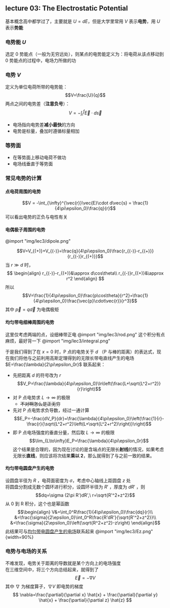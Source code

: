 ## lecture 03: The Electrostatic Potential

基本概念高中都学过了，主要就是 $U=dE$，但是大学里常用 $V$ 表示**电势**，用 $U$ 表示**势能**

### 电势能 $U$

选定 0 势能点（一般为无穷远处），则某点的电势能定义为：将电荷从该点移动到 0 势能点的过程中，电场力所做的功

### 电势 $V$

定义为单位电荷所带的电势能：$$V=\frac{U}{q}$$
两点之间的电势差（**注意负号**）：
$$V=-\int_i^f \vec{E}\cdot d\vec{s}$$

- 电场指向电势差**减小最快**的方向
- 电势是标量，叠加时遵循标量相加

### 等势面

- 在等势面上移动电荷不做功
- 电场线垂直于等势面

### 常见电势的计算

#### 点电荷周围的电势

$$V = -\int_{\infty}^{\vec{r}}\vec{E}\cdot d\vec{s}
    = \frac{1}{4\pi\epsilon_0}\frac{q}{r}$$
可以看出电势的正负与电性有关

#### 电偶极子周围的电势

@import "img/lec3/dipole.png"

$$V=V_{(+)}+V_{(-)}=\frac{q}{4\pi\epsilon_0}\frac{r_{(-)}-r_{(+)}}{r_{(-)}r_{(+)}}$$
当 $r\gg d$ 时，
$$
\begin{align}
r_{(-)}-r_{(+)}&\approx d\cos\theta\\
r_{(-)}r_{(+)}&\approx r^2
\end{align}
$$ 所以
$$V=\frac{1}{4\pi\epsilon_0}\frac{p\cos\theta}{r^2}=\frac{1}{4\pi\epsilon_0}\frac{\vec{p}\cdot\vec{r}}{r^3}$$
其中 $\vec{p}=q\vec{d}$ 为电偶极矩

#### 均匀带电细棒周围的电势

这里仅考虑两端的点，设细棒带正电
@import "img/lec3/rod.png"
这个积分有点麻烦，最好背一下
@import "img/lec3/integral.png"

于是我们得到了在 $x=0$ 时，P 点的电势关于 $d$ （P 与棒的距离）的表达式，现在我们将他与之前利用高斯定理得到的无限长带电直线产生的电场 $E=\frac{\lambda}{2\pi\epsilon_0r}$ 联系起来：

- 先把距离 $d$ 的符号改为 $r$
$$V_P=\frac{\lambda}{4\pi\epsilon_0}\ln\left(\frac{L+\sqrt{L^2+r^2}}{r}\right)$$
- 对 P 点电势求 $L\to\infty$ 的极限
  - ~~不对啊怎么是正无穷~~
- 先对 P 点电势求负导数，经过一通计算
$$E_P=-\frac{dV_P}{dr}=\frac{\lambda}{4\pi\epsilon_0}\left(\frac{1}{r}-\frac{r}{\sqrt{L^2+r^2}\left(L+\sqrt{L^2+r^2}\right)}\right)$$
- 即 P 点电场强度的垂直分量，然后取 $L\to\infty$ 的极限
$$\lim_{L\to\infty}E_P=\frac{\lambda}{4\pi\epsilon_0r}$$
这个结果是合理的，因为现在讨论的是含端点的无限长**射线**的情况，如果考虑无限长**直线**，则应该将次结果**乘以 2**，那么就得到了与之前一致的结果。

#### 均匀带电圆盘产生的电势

设圆盘半径为 $R$ ，电荷面密度为 $\sigma$，考虑中心轴线上距圆盘 $z$ 处  
将圆盘分割成无数个圆环进行积分，设圆环半径为 $R'$ ，厚度为 $dR'$ ，则
$$dq=\sigma (2\pi R')dR',\ r=\sqrt{R'^2+z^2}$$
从 0 到 R 积分，这个也是幂函数
$$\begin{align}
V&=\int_0^R\frac{1}{4\pi\epsilon_0}\frac{dq}{r}\\
&=\frac{\sigma}{2\epsilon_0}\int_0^R\frac{R'dR'}{\sqrt{R'^2+z^2}}\\
&=\frac{\sigma}{2\epsilon_0}\left(\sqrt{R^2+z^2}-z\right)
\end{align}$$
此结果可与[均匀带电圆盘产生的电场](#均匀带电圆盘产生的电场)联系起来
@import "img/lec3/Ez.png"{width=90%}

### 电势与电场的关系

不难发现，电势关于距离的导数就是某个方向上的电场强度  
在三维空间中，将三个方向总结起来，就得到了
$$\vec{E}=-\nabla V$$
其中 $\nabla$ 为梯度算子，$\nabla V$ 即电势的梯度
$$
\nabla=\frac{\partial}{\partial x} \hat{x} + \frac{\partial}{\partial y} \hat{x} + \frac{\partial}{\partial z} \hat{z}
$$

